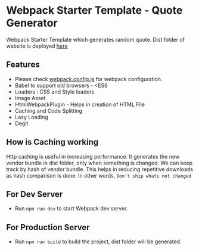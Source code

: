 # Webpack Starter Template - Quote Generator

Webpack Starter Template which generates random quote.
Dist folder of website is deployed [here](https://romabulani.github.io/webpack-starter)

## Features

- Please check [webpack.config.js](https://github.com/romabulani/webpack-starter/blob/master/webpack.config.js) for webpack configuration.
- Babel to support old browsers - <ES6
- Loaders : CSS and Style loaders
- Image Asset
- HtmlWebpackPlugin - Helps in creation of HTML File
- Caching and Code Splitting
- Lazy Loading
- Degit

## How is Caching working

Http caching is useful in increasing performance. It generates the new vendor bundle in dist folder, only when something is changed. We can keep track by hash of vendor bundle. This helps in reducing repetitive downloads as hash comparison is done. In other words, `Don't ship whats not changed`

## For Dev Server

- Run `npm run dev` to start Webpack dev server.

## For Production Server

- Run `npm run build` to build the project, dist folder will be generated.
